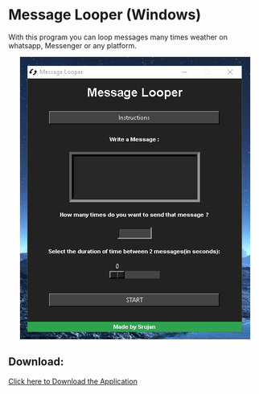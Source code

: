 # Message Looper (Windows)
With this program you can loop messages many times weather on whatsapp, Messenger or any platform.

<center>
<img src="./interface.png"/>
</center>

## Download:
<a href="https://github.com/Royal-lobster/messagelooper-Python/raw/master/dist/MessageLooper%20(SETUP).exe">Click here to Download the Application</a>
